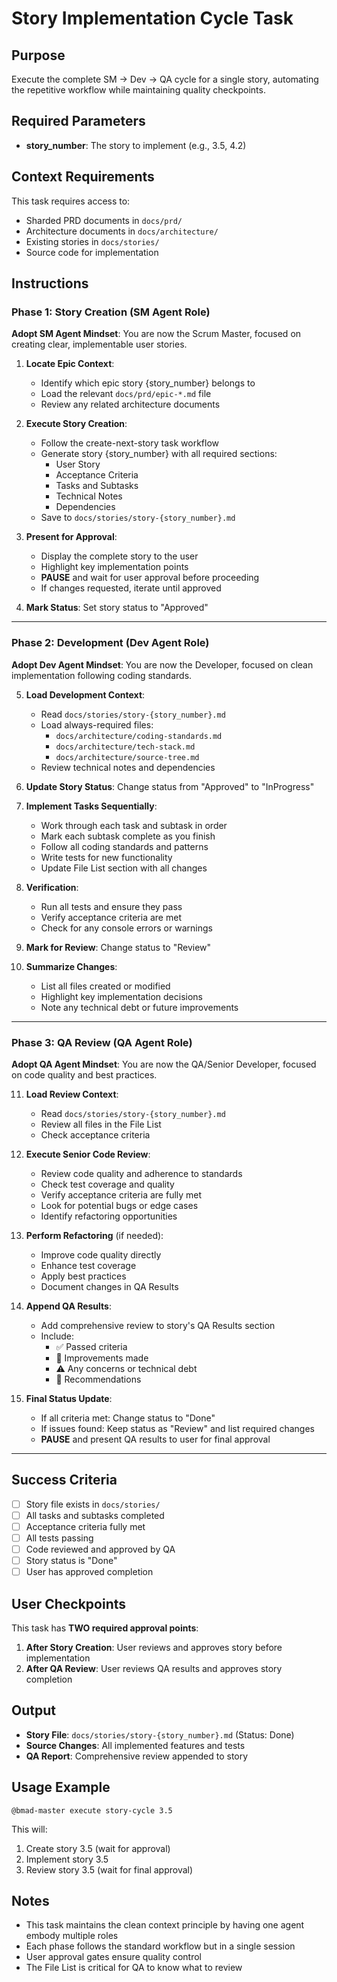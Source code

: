 <!-- Powered by BMAD™ Core -->

# Story Implementation Cycle Task

## Purpose

Execute the complete SM → Dev → QA cycle for a single story, automating the repetitive workflow while maintaining quality checkpoints.

## Required Parameters

- **story_number**: The story to implement (e.g., 3.5, 4.2)

## Context Requirements

This task requires access to:
- Sharded PRD documents in `docs/prd/`
- Architecture documents in `docs/architecture/`
- Existing stories in `docs/stories/`
- Source code for implementation

## Instructions

### Phase 1: Story Creation (SM Agent Role)

**Adopt SM Agent Mindset**: You are now the Scrum Master, focused on creating clear, implementable user stories.

1. **Locate Epic Context**:
   - Identify which epic story {story_number} belongs to
   - Load the relevant `docs/prd/epic-*.md` file
   - Review any related architecture documents

2. **Execute Story Creation**:
   - Follow the create-next-story task workflow
   - Generate story {story_number} with all required sections:
     - User Story
     - Acceptance Criteria
     - Tasks and Subtasks
     - Technical Notes
     - Dependencies
   - Save to `docs/stories/story-{story_number}.md`

3. **Present for Approval**:
   - Display the complete story to the user
   - Highlight key implementation points
   - **PAUSE** and wait for user approval before proceeding
   - If changes requested, iterate until approved

4. **Mark Status**: Set story status to "Approved"

---

### Phase 2: Development (Dev Agent Role)

**Adopt Dev Agent Mindset**: You are now the Developer, focused on clean implementation following coding standards.

5. **Load Development Context**:
   - Read `docs/stories/story-{story_number}.md`
   - Load always-required files:
     - `docs/architecture/coding-standards.md`
     - `docs/architecture/tech-stack.md`
     - `docs/architecture/source-tree.md`
   - Review technical notes and dependencies

6. **Update Story Status**: Change status from "Approved" to "InProgress"

7. **Implement Tasks Sequentially**:
   - Work through each task and subtask in order
   - Mark each subtask complete as you finish
   - Follow all coding standards and patterns
   - Write tests for new functionality
   - Update File List section with all changes

8. **Verification**:
   - Run all tests and ensure they pass
   - Verify acceptance criteria are met
   - Check for any console errors or warnings

9. **Mark for Review**: Change status to "Review"

10. **Summarize Changes**:
    - List all files created or modified
    - Highlight key implementation decisions
    - Note any technical debt or future improvements

---

### Phase 3: QA Review (QA Agent Role)

**Adopt QA Agent Mindset**: You are now the QA/Senior Developer, focused on code quality and best practices.

11. **Load Review Context**:
    - Read `docs/stories/story-{story_number}.md`
    - Review all files in the File List
    - Check acceptance criteria

12. **Execute Senior Code Review**:
    - Review code quality and adherence to standards
    - Check test coverage and quality
    - Verify acceptance criteria are fully met
    - Look for potential bugs or edge cases
    - Identify refactoring opportunities

13. **Perform Refactoring** (if needed):
    - Improve code quality directly
    - Enhance test coverage
    - Apply best practices
    - Document changes in QA Results

14. **Append QA Results**:
    - Add comprehensive review to story's QA Results section
    - Include:
      - ✅ Passed criteria
      - 🔧 Improvements made
      - ⚠️ Any concerns or technical debt
      - 📝 Recommendations

15. **Final Status Update**:
    - If all criteria met: Change status to "Done"
    - If issues found: Keep status as "Review" and list required changes
    - **PAUSE** and present QA results to user for final approval

---

## Success Criteria

- [ ] Story file exists in `docs/stories/`
- [ ] All tasks and subtasks completed
- [ ] Acceptance criteria fully met
- [ ] All tests passing
- [ ] Code reviewed and approved by QA
- [ ] Story status is "Done"
- [ ] User has approved completion

## User Checkpoints

This task has **TWO required approval points**:

1. **After Story Creation**: User reviews and approves story before implementation
2. **After QA Review**: User reviews QA results and approves story completion

## Output

- **Story File**: `docs/stories/story-{story_number}.md` (Status: Done)
- **Source Changes**: All implemented features and tests
- **QA Report**: Comprehensive review appended to story

## Usage Example

```
@bmad-master execute story-cycle 3.5
```

This will:
1. Create story 3.5 (wait for approval)
2. Implement story 3.5
3. Review story 3.5 (wait for final approval)

## Notes

- This task maintains the clean context principle by having one agent embody multiple roles
- Each phase follows the standard workflow but in a single session
- User approval gates ensure quality control
- The File List is critical for QA to know what to review
